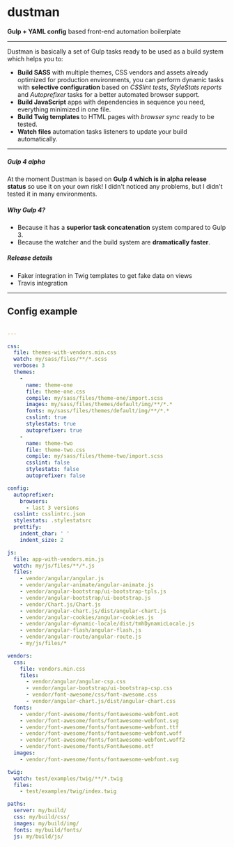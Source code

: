 # dustman
**Gulp + YAML config** based front-end automation boilerplate

---

Dustman is basically a set of Gulp tasks ready to be used as a build system which helps you to:

- **Build SASS** with multiple themes, CSS vendors and assets already optimized for production environments, you can perform dynamic tasks with **selective configuration** based on *CSSlint tests*, *StyleStats reports* and *Autoprefixer* tasks for a better automated browser support.
- **Build JavaScript** apps with dependencies in sequence you need, everything minimized in one file.
- **Build Twig templates** to HTML pages with *browser sync* ready to be tested.
- **Watch files** automation tasks listeners to update your build automatically.

---

##### Gulp 4 alpha

At the moment Dustman is based on **Gulp 4 which is in alpha release status** so use it on your own risk! I didn't noticed any problems, but I didn't tested it in many environments.

##### Why Gulp 4?

- Because it has a **superior task concatenation** system compared to Gulp 3.
- Because the watcher and the build system are **dramatically faster**.

##### Release details

- Faker integration in Twig templates to get fake data on views
- Travis integration

---

## Config example

```yaml

---

css:
  file: themes-with-vendors.min.css
  watch: my/sass/files/**/*.scss
  verbose: 3
  themes:
    -
      name: theme-one
      file: theme-one.css
      compile: my/sass/files/theme-one/import.scss
      images: my/sass/files/themes/default/img/**/*.*
      fonts: my/sass/files/themes/default/img/**/*.*
      csslint: true
      stylestats: true
      autoprefixer: true
    -
      name: theme-two
      file: theme-two.css
      compile: my/sass/files/theme-two/import.scss
      csslint: false
      stylestats: false
      autoprefixer: false

config:
  autoprefixer:
    browsers:
      - last 3 versions
  csslint: csslintrc.json
  stylestats: .stylestatsrc
  prettify:
    indent_char: ' '
    indent_size: 2

js:
  file: app-with-vendors.min.js
  watch: my/js/files/**/*.js
  files:
    - vendor/angular/angular.js
    - vendor/angular-animate/angular-animate.js
    - vendor/angular-bootstrap/ui-bootstrap-tpls.js
    - vendor/angular-bootstrap/ui-bootstrap.js
    - vendor/Chart.js/Chart.js
    - vendor/angular-chart.js/dist/angular-chart.js
    - vendor/angular-cookies/angular-cookies.js
    - vendor/angular-dynamic-locale/dist/tmhDynamicLocale.js
    - vendor/angular-flash/angular-flash.js
    - vendor/angular-route/angular-route.js
    - my/js/files/*

vendors:
  css:
    file: vendors.min.css
    files:
      - vendor/angular/angular-csp.css
      - vendor/angular-bootstrap/ui-bootstrap-csp.css
      - vendor/font-awesome/css/font-awesome.css
      - vendor/angular-chart.js/dist/angular-chart.css
  fonts:
    - vendor/font-awesome/fonts/fontawesome-webfont.eot
    - vendor/font-awesome/fonts/fontawesome-webfont.svg
    - vendor/font-awesome/fonts/fontawesome-webfont.ttf
    - vendor/font-awesome/fonts/fontawesome-webfont.woff
    - vendor/font-awesome/fonts/fontawesome-webfont.woff2
    - vendor/font-awesome/fonts/FontAwesome.otf
  images:
    - vendor/font-awesome/fonts/fontawesome-webfont.svg

twig:
  watch: test/examples/twig/**/*.twig
  files:
    - test/examples/twig/index.twig

paths:
  server: my/build/
  css: my/build/css/
  images: my/build/img/
  fonts: my/build/fonts/
  js: my/build/js/


```
